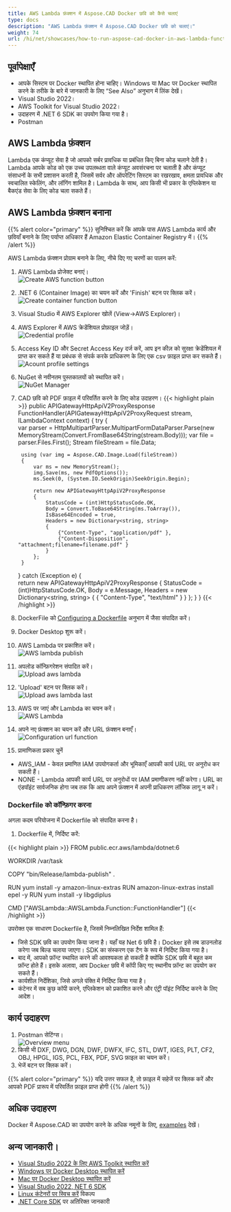 ```yaml
---
title: AWS Lambda फ़ंक्शन में Aspose.CAD Docker छवि को कैसे चलाएं
type: docs
description: "AWS Lambda फ़ंक्शन में Aspose.CAD Docker छवि को चलाएं।"
weight: 74
url: /hi/net/showcases/how-to-run-aspose-cad-docker-in-aws-lambda-function/
---
```


## पूर्वापेक्षाएँ
- आपके सिस्टम पर Docker स्थापित होना चाहिए। Windows या Mac पर Docker स्थापित करने के तरीके के बारे में जानकारी के लिए “See Also” अनुभाग में लिंक देखें।
- Visual Studio 2022।
- AWS Toolkit for Visual Studio 2022।
- उदाहरण में .NET 6 SDK का उपयोग किया गया है।
- Postman

## AWS Lambda फ़ंक्शन

Lambda एक कंप्यूट सेवा है जो आपको सर्बर प्रावधिक या प्रबंधित किए बिना कोड चलाने देती है। Lambda आपके कोड को एक उच्च उपलब्धता वाले कंप्यूट अवसंरचना पर चलाती है और कंप्यूट संसाधनों के सभी प्रशासन करती है, जिसमें सर्वर और ऑपरेटिंग सिस्टम का रखरखाव, क्षमता प्रावधिक और स्वचालित स्केलिंग, और लॉगिंग शामिल है। Lambda के साथ, आप किसी भी प्रकार के एप्लिकेशन या बैकएंड सेवा के लिए कोड चला सकते हैं।

## AWS Lambda फ़ंक्शन बनाना

{{% alert color="primary" %}} 
सुनिश्चित करें कि आपके पास AWS Lambda कार्य और छवियाँ बनाने के लिए पर्याप्त अधिकार हैं Amazon Elastic Container Registry में।
{{% /alert %}}

AWS Lambda फ़ंक्शन प्रोग्राम बनाने के लिए, नीचे दिए गए चरणों का पालन करें:
1. AWS Lambda प्रोजेक्ट बनाएं।<br>
![Create AWS function button](/cad/_assets/showcases/aws/create-project.png)<br>
1. .NET 6 (Container Image) का चयन करें और 'Finish' बटन पर क्लिक करें।<br>
![Create container function button](/cad/_assets/showcases/aws/create-container.png)<br>
1. Visual Studio में AWS Explorer खोलें (View->AWS Explorer)।
1. AWS Explorer में AWS क्रेडेंशियल प्रोफ़ाइल जोड़ें।<br>
![Credential profile](/cad/_assets/showcases/aws/add-aws-credentials-profile.png)<br>
1. Access Key ID और Secret Access Key दर्ज करें, आप इन कीज़ को सुरक्षा क्रेडेंशियल में प्राप्त कर सकते हैं या प्रबंधक से संपर्क करके प्राधिकरण के लिए एक csv फ़ाइल प्राप्त कर सकते हैं।<br>
![Acount profile settings](/cad/_assets/showcases/aws/account-profile.png)<br>
1. NuGet से नवीनतम पुस्तकालयों को स्थापित करें।<br>
![NuGet Manager](/cad/_assets/showcases/aws/nuget-manager.png)<br>
1. CAD छवि को PDF फ़ाइल में परिवर्तित करने के लिए कोड उदाहरण।
{{< highlight plain >}}
public APIGatewayHttpApiV2ProxyResponse FunctionHandler(APIGatewayHttpApiV2ProxyRequest stream, ILambdaContext context)
{
    try
    {            
        var parser = HttpMultipartParser.MultipartFormDataParser.Parse(new MemoryStream(Convert.FromBase64String(stream.Body)));
        var file = parser.Files.First();
        Stream fileStream = file.Data;

        using (var img = Aspose.CAD.Image.Load(fileStream))
        {
            var ms = new MemoryStream();
            img.Save(ms, new PdfOptions());
            ms.Seek(0, (System.IO.SeekOrigin)SeekOrigin.Begin);
          
            return new APIGatewayHttpApiV2ProxyResponse
            {
                StatusCode = (int)HttpStatusCode.OK,
                Body = Convert.ToBase64String(ms.ToArray()),
                IsBase64Encoded = true,
                Headers = new Dictionary<string, string>
                {
                    {"Content-Type", "application/pdf" },
                    {"Content-Disposition", "attachment;filename=filename.pdf" }
                }
            };
        }
    }
    catch (Exception e)
    {           
        return new APIGatewayHttpApiV2ProxyResponse
        {
            StatusCode = (int)HttpStatusCode.OK,
            Body = e.Message,
            Headers = new Dictionary<string, string>
            {
                {
                    "Content-Type", "text/html"
                }
            }
        };
    }
}
{{< /highlight >}}
1. DockerFile को <a href="#configuring-a-dockerfile">Configuring a Dockerfile</a> अनुभाग में जैसा संपादित करें।
1. Docker Desktop शुरू करें।
1. AWS Lambda पर प्रकाशित करें।<br>
![AWS lambda publish](/cad/_assets/showcases/aws/publish-aws.png)<br>
1. अपलोड कॉन्फ़िगरेशन संपादित करें।<br>
![Upload aws lambda](/cad/_assets/showcases/aws/upload-aws-lambda.png)<br>
1. 'Upload' बटन पर क्लिक करें।<br>
![Upload aws lambda last](/cad/_assets/showcases/aws/upload-aws-lambda-finish.png)<br>
1. AWS पर जाएं और Lambda का चयन करें।<br>
![AWS Lambda](/cad/_assets/showcases/aws/select-aws-lambda.png)<br>
1. अपने नए फ़ंक्शन का चयन करें और URL फ़ंक्शन बनाएँ।<br>
![Configuration url function](/cad/_assets/showcases/aws/create-function-url.png)<br>
1. प्रामाणिकता प्रकार चुनें
- AWS_IAM - केवल प्रमाणित IAM उपयोगकर्ता और भूमिकाएँ आपकी कार्य URL पर अनुरोध कर सकती हैं।
- NONE - Lambda आपकी कार्य URL पर अनुरोधों पर IAM प्रमाणीकरण नहीं करेगा। URL का एंडपॉइंट सार्वजनिक होगा जब तक कि आप अपने फ़ंक्शन में अपनी प्राधिकरण लॉजिक लागू न करें।

### Dockerfile को कॉन्फ़िगर करना

अगला कदम परियोजना में Dockerfile को संपादित करना है।

1. Dockerfile में, निर्दिष्ट करें:

{{< highlight plain >}}
FROM public.ecr.aws/lambda/dotnet:6

WORKDIR /var/task

COPY "bin/Release/lambda-publish"  .

RUN yum install -y amazon-linux-extras 
RUN amazon-linux-extras install epel -y
RUN yum install -y libgdiplus  

CMD ["AWSLambda::AWSLambda.Function::FunctionHandler"]
{{< /highlight >}}

उपरोक्त एक साधारण Dockerfile है, जिसमें निम्नलिखित निर्देश शामिल हैं:

- जिसे SDK छवि का उपयोग किया जाना है। यहाँ यह Net 6 छवि है। Docker इसे तब डाउनलोड करेगा जब बिल्ड चलाया जाएगा। SDK का संस्करण एक टैग के रूप में निर्दिष्ट किया गया है।
- बाद में, आपको फ़ॉन्ट स्थापित करने की आवश्यकता हो सकती है क्योंकि SDK छवि में बहुत कम फ़ॉन्ट होते हैं। इसके अलावा, आप Docker छवि में कॉपी किए गए स्थानीय फ़ॉन्ट का उपयोग कर सकते हैं।
- कार्यशील निर्देशिका, जिसे अगले पंक्ति में निर्दिष्ट किया गया है।
- कंटेनर में सब कुछ कॉपी करने, एप्लिकेशन को प्रकाशित करने और एंट्री पॉइंट निर्दिष्ट करने के लिए आदेश।

## कार्य उदाहरण

1. Postman सेटिंग्स।<br>
![Overview menu](/cad/_assets/showcases/aws/postman-settings.png)<br>
1. किसी भी DXF, DWG, DGN, DWF, DWFX, IFC, STL, DWT, IGES, PLT, CF2, OBJ, HPGL, IGS, PCL, FBX, PDF, SVG फ़ाइल का चयन करें।
1. भेजें बटन पर क्लिक करें।

{{% alert color="primary" %}} 
यदि उत्तर सफल है, तो फ़ाइल में सहेजें पर क्लिक करें और आपको PDF प्रारूप में परिवर्तित फ़ाइल प्राप्त होगी
{{% /alert %}}

## अधिक उदाहरण

Docker में Aspose.CAD का उपयोग करने के अधिक नमूनों के लिए, [examples](https://github.com/aspose-cad/Aspose.CAD-Documentation) देखें।

## अन्य जानकारी।

- [Visual Studio 2022 के लिए AWS Toolkit स्थापित करें](https://marketplace.visualstudio.com/items?itemName=AmazonWebServices.AWSToolkitforVisualStudio2022)
- [Windows पर Docker Desktop स्थापित करें](https://docs.docker.com/docker-for-windows/install/)
- [Mac पर Docker Desktop स्थापित करें](https://docs.docker.com/docker-for-mac/install/)
- [Visual Studio 2022, NET 6 SDK](https://docs.microsoft.com/en-us/dotnet/core/install/windows?tabs=net60#dependencies)
- [Linux कंटेनरों पर स्विच करें](https://docs.docker.com/docker-for-windows/#switch-between-windows-and-linux-containers) विकल्प
- [.NET Core SDK](https://hub.docker.com/_/microsoft-dotnet-sdk) पर अतिरिक्त जानकारी
